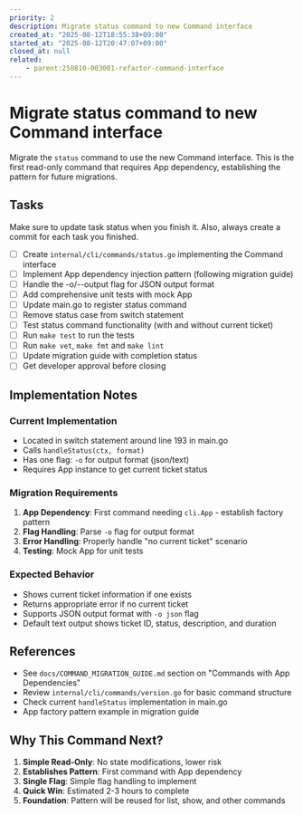 ```yaml
---
priority: 2
description: Migrate status command to new Command interface
created_at: "2025-08-12T18:55:38+09:00"
started_at: "2025-08-12T20:47:07+09:00"
closed_at: null
related:
    - parent:250810-003001-refactor-command-interface
---
```


# Migrate status command to new Command interface

Migrate the `status` command to use the new Command interface. This is the first read-only command that requires App dependency, establishing the pattern for future migrations.

## Tasks
Make sure to update task status when you finish it. Also, always create a commit for each task you finished.

- [ ] Create `internal/cli/commands/status.go` implementing the Command interface
- [ ] Implement App dependency injection pattern (following migration guide)
- [ ] Handle the -o/--output flag for JSON output format
- [ ] Add comprehensive unit tests with mock App
- [ ] Update main.go to register status command
- [ ] Remove status case from switch statement
- [ ] Test status command functionality (with and without current ticket)
- [ ] Run `make test` to run the tests
- [ ] Run `make vet`, `make fmt` and `make lint`
- [ ] Update migration guide with completion status
- [ ] Get developer approval before closing

## Implementation Notes

### Current Implementation
- Located in switch statement around line 193 in main.go
- Calls `handleStatus(ctx, format)` 
- Has one flag: `-o` for output format (json/text)
- Requires App instance to get current ticket status

### Migration Requirements
1. **App Dependency**: First command needing `cli.App` - establish factory pattern
2. **Flag Handling**: Parse `-o` flag for output format
3. **Error Handling**: Properly handle "no current ticket" scenario
4. **Testing**: Mock App for unit tests

### Expected Behavior
- Shows current ticket information if one exists
- Returns appropriate error if no current ticket
- Supports JSON output format with `-o json` flag
- Default text output shows ticket ID, status, description, and duration

## References

- See `docs/COMMAND_MIGRATION_GUIDE.md` section on "Commands with App Dependencies"
- Review `internal/cli/commands/version.go` for basic command structure
- Check current `handleStatus` implementation in main.go
- App factory pattern example in migration guide

## Why This Command Next?

1. **Simple Read-Only**: No state modifications, lower risk
2. **Establishes Pattern**: First command with App dependency
3. **Single Flag**: Simple flag handling to implement
4. **Quick Win**: Estimated 2-3 hours to complete
5. **Foundation**: Pattern will be reused for list, show, and other commands